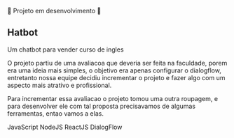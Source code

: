 :construction: Projeto em desenvolvimento :construction:

## Hatbot

Um chatbot para vender curso de ingles

O projeto partiu de uma avaliacoa que deveria ser feita na faculdade, porem era uma ideia mais simples, o objetivo era apenas configurar o dialogflow, entretanto nossa equipe decidiu incrementar o projeto e fazer algo com um aspecto mais atrativo e profissional.

Para incrementar essa avaliacao o projeto tomou uma outra roupagem, e para desenvolver ele com tal proposta precisavamos de algumas ferramentas, entao vamos a elas.

JavaScript
NodeJS
ReactJS 
DialogFlow


